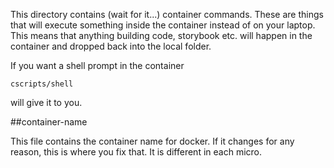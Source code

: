 This directory contains (wait for it...) container commands.  These are things that will execute something inside the container instead of on your laptop.  This means that anything building code, storybook etc. will happen in the container and dropped back into the local folder.

If you want a shell prompt in the container

    cscripts/shell

will give it to you.

##container-name

This file contains the container name for docker.  If it changes for any reason, this is where you fix that.  It is different in each micro.